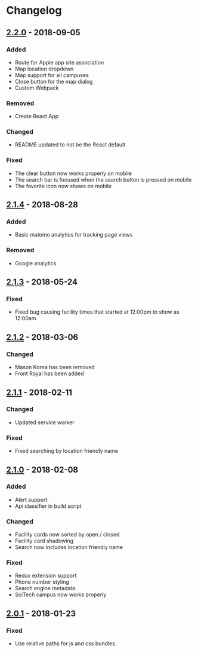 # Changelog

## [2.2.0] - 2018-09-05

### Added

- Route for Apple app site association
- Map location dropdown
- Map support for all campuses
- Close button for the map dialog
- Custom Webpack

### Removed

- Create React App

### Changed

- README updated to not be the React default

### Fixed

- The clear button now works properly on mobile
- The search bar is focused when the search button is pressed on mobile
- The favorite icon now shows on mobile

## [2.1.4] - 2018-08-28

### Added

- Basic matomo analytics for tracking page views

### Removed

- Google analytics

## [2.1.3] - 2018-05-24

### Fixed

- Fixed bug causing facility times that started at 12:00pm to show as 12:00am.

## [2.1.2] - 2018-03-06

### Changed

- Mason Korea has been removed
- Front Royal has been added

## [2.1.1] - 2018-02-11

### Changed

- Updated service worker

### Fixed

- Fixed searching by location friendly name

## [2.1.0] - 2018-02-08

### Added

- Alert support
- Api classifier in build script


### Changed

- Facility cards now sorted by open / closed
- Facility card shadowing
- Search now includes location friendly name


### Fixed

- Redux extension support
- Phone number styling
- Search engine metadata
- SciTech campus now works properly


## [2.0.1] - 2018-01-23

### Fixed

- Use relative paths for js and css bundles.


[2.0.1]: https://git.gmu.edu/srct/whats-open-web/compare/v2.0...v2.0.1
[2.1.0]: https://git.gmu.edu/srct/whats-open-web/compare/v2.0.1...v2.1-Midnight-Cherry
[2.1.1]: https://git.gmu.edu/srct/whats-open-web/compare/v2.1-Midnight-Cherry...v2.1.1
[2.1.2]: https://git.gmu.edu/srct/whats-open-web/compare/v2.1.1...v2.1.2
[2.1.3]: https://git.gmu.edu/srct/whats-open-web/compare/v2.1.2...v2.1.3
[2.1.4]: https://git.gmu.edu/srct/whats-open-web/compare/v2.1.3...v2.1.4
[2.2.0]: https://git.gmu.edu/srct/whats-open-web/compare/v2.1.4...v2.2.0